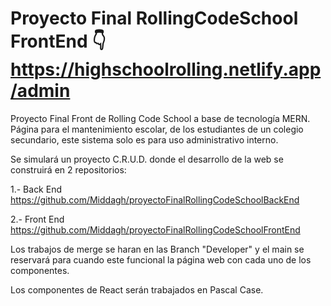 # Proyecto Final RollingCodeSchool FrontEnd 👇 https://highschoolrolling.netlify.app/admin
Proyecto Final Front de Rolling Code School a base de tecnología MERN. Página para el mantenimiento escolar, de los estudiantes de un colegio secundario, este sistema solo es para uso administrativo interno.

Se simulará un proyecto C.R.U.D. donde el desarrollo de la web se construirá en 2 repositorios:

1.- Back End https://github.com/Middagh/proyectoFinalRollingCodeSchoolBackEnd

2.- Front End https://github.com/Middagh/proyectoFinalRollingCodeSchoolFrontEnd

Los trabajos de merge se haran en las Branch "Developer" y el main se reservará para cuando este funcional la página web con cada uno de los componentes.

Los componentes de React serán  trabajados en Pascal Case.
